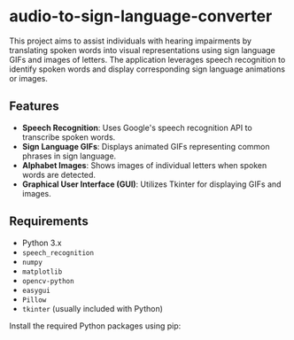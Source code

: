 # audio-to-sign-language-converter

This project aims to assist individuals with hearing impairments by translating spoken words into visual representations using sign language GIFs and images of letters. The application leverages speech recognition to identify spoken words and display corresponding sign language animations or images.

## Features

- **Speech Recognition**: Uses Google's speech recognition API to transcribe spoken words.
- **Sign Language GIFs**: Displays animated GIFs representing common phrases in sign language.
- **Alphabet Images**: Shows images of individual letters when spoken words are detected.
- **Graphical User Interface (GUI)**: Utilizes Tkinter for displaying GIFs and images.

## Requirements

- Python 3.x
- `speech_recognition`
- `numpy`
- `matplotlib`
- `opencv-python`
- `easygui`
- `Pillow`
- `tkinter` (usually included with Python)

Install the required Python packages using pip:

